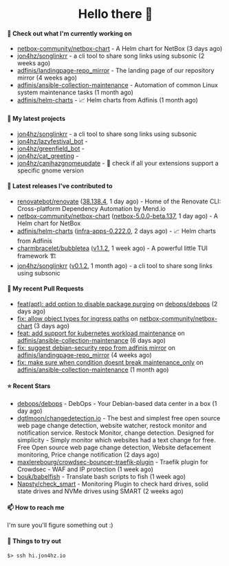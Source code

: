 <h1 align=center>Hello there 👋</h1>

#### 👷 Check out what I'm currently working on

- [netbox-community/netbox-chart](https://github.com/netbox-community/netbox-chart) - A Helm chart for NetBox (3 days ago)
- [jon4hz/songlinkrr](https://github.com/jon4hz/songlinkrr) - a cli tool to share song links using subsonic (2 weeks ago)
- [adfinis/landingpage-repo_mirror](https://github.com/adfinis/landingpage-repo_mirror) - The landing page of our repository mirror (4 weeks ago)
- [adfinis/ansible-collection-maintenance](https://github.com/adfinis/ansible-collection-maintenance) - Automation of common Linux system maintenance tasks (1 month ago)
- [adfinis/helm-charts](https://github.com/adfinis/helm-charts) - 📈 Helm charts from Adfinis (1 month ago)

#### 🌱 My latest projects

- [jon4hz/songlinkrr](https://github.com/jon4hz/songlinkrr) - a cli tool to share song links using subsonic
- [jon4hz/lazyfestival_bot](https://github.com/jon4hz/lazyfestival_bot) - 
- [jon4hz/greenfield_bot](https://github.com/jon4hz/greenfield_bot) - 
- [jon4hz/cat_greeting](https://github.com/jon4hz/cat_greeting) - 
- [jon4hz/canihazgnomeupdate](https://github.com/jon4hz/canihazgnomeupdate) - 🧙 check if all your extensions support a specific gnome version

#### 🔭 Latest releases I've contributed to

- [renovatebot/renovate](https://github.com/renovatebot/renovate) ([38.138.4](https://github.com/renovatebot/renovate/releases/tag/38.138.4), 1 day ago) - Home of the Renovate CLI: Cross-platform Dependency Automation by Mend.io
- [netbox-community/netbox-chart](https://github.com/netbox-community/netbox-chart) ([netbox-5.0.0-beta.137](https://github.com/netbox-community/netbox-chart/releases/tag/netbox-5.0.0-beta.137), 1 day ago) - A Helm chart for NetBox
- [adfinis/helm-charts](https://github.com/adfinis/helm-charts) ([infra-apps-0.222.0](https://github.com/adfinis/helm-charts/releases/tag/infra-apps-0.222.0), 2 days ago) - 📈 Helm charts from Adfinis
- [charmbracelet/bubbletea](https://github.com/charmbracelet/bubbletea) ([v1.1.2](https://github.com/charmbracelet/bubbletea/releases/tag/v1.1.2), 1 week ago) - A powerful little TUI framework 🏗
- [jon4hz/songlinkrr](https://github.com/jon4hz/songlinkrr) ([v0.1.2](https://github.com/jon4hz/songlinkrr/releases/tag/v0.1.2), 1 month ago) - a cli tool to share song links using subsonic

#### 🔨 My recent Pull Requests

- [feat(apt): add option to disable package purging](https://github.com/debops/debops/pull/2546) on [debops/debops](https://github.com/debops/debops) (2 days ago)
- [fix: allow object types for ingress paths](https://github.com/netbox-community/netbox-chart/pull/398) on [netbox-community/netbox-chart](https://github.com/netbox-community/netbox-chart) (3 days ago)
- [feat: add support for kubernetes workload maintenance](https://github.com/adfinis/ansible-collection-maintenance/pull/77) on [adfinis/ansible-collection-maintenance](https://github.com/adfinis/ansible-collection-maintenance) (6 days ago)
- [fix: suggest debian-security repo from adfinis mirror](https://github.com/adfinis/landingpage-repo_mirror/pull/121) on [adfinis/landingpage-repo_mirror](https://github.com/adfinis/landingpage-repo_mirror) (4 weeks ago)
- [fix: make sure when condition doesnt break maintenance_only](https://github.com/adfinis/ansible-collection-maintenance/pull/73) on [adfinis/ansible-collection-maintenance](https://github.com/adfinis/ansible-collection-maintenance) (1 month ago)

#### ⭐ Recent Stars

- [debops/debops](https://github.com/debops/debops) - DebOps - Your Debian-based data center in a box (1 day ago)
- [dgtlmoon/changedetection.io](https://github.com/dgtlmoon/changedetection.io) - The best and simplest free open source web page change detection, website watcher,  restock monitor and notification service. Restock Monitor, change detection. Designed for simplicity - Simply monitor which websites had a text change for free. Free Open source web page change detection, Website defacement monitoring, Price change notification (2 days ago)
- [maxlerebourg/crowdsec-bouncer-traefik-plugin](https://github.com/maxlerebourg/crowdsec-bouncer-traefik-plugin) - Traefik plugin for Crowdsec - WAF and IP protection (1 week ago)
- [bouk/babelfish](https://github.com/bouk/babelfish) - Translate bash scripts to fish (1 week ago)
- [Napsty/check_smart](https://github.com/Napsty/check_smart) - Monitoring Plugin to check hard drives, solid state drives and NVMe drives using SMART (2 weeks ago)

#### 📫 How to reach me
I'm sure you'll figure something out :)

#### 👀 Things to try out
```
$> ssh hi.jon4hz.io
```